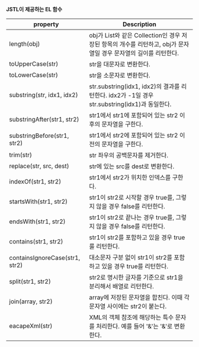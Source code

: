 **JSTL이 제공하는 EL 함수**

| property | Description |
| -------- | ----------- |
|length(obj)|		obj가 List와 같은 Collection인 경우 저장된 항목의 개수를 리턴하고, obj가 문자열일 경우 문자열의 길이를 리턴한다.
|toUpperCase(str)|		str을 대문자로 변환한다.
|toLowerCase(str)|		str을 소문자로 변환한다.
|substring(str, idx1, idx2)|	str.substring(idx1, idx2)의 결과를 리턴한다. idx2가 -1일 경우 str.substring(idx1)과 동일한다.
|substringAfter(str1, str2)|	str1에서 str1에 포함되어 있는 str2 이후의 문자열을 구한다.
|substringBefore(str1, str2)|	str1에서 str2에 포함되어 있는 str2 이전의 문자열을 구한다.
|trim(str)|			str 좌우의 공백문자를 제거한다.
|replace(str, src, dest)|	str에 있는 src를 dest로 변환한다.
|indexOf(str1, str2)|		str1에서 str2가 위치한 인덱스를 구한다.
|startsWith(str1, str2)|		str1이 str2로 시작할 경우 true를, 그렇지 않을 경우 false를 리턴한다.
|endsWith(str1, str2)	|	str1이 str2로 끝나는 경우 true를, 그렇지 않을 경우 false를 리턴한다.
|contains(str1, str2)|		str1이 str2를 포함하고 있을 경우 true룰 리턴한다.
|containsIgnoreCase(str1, str2)|	대소문자 구분 없이 str1이 str2를 포함하고 있을 경우 true를 리턴한다.
|split(str1, str2)|		str2로 명시한 글자를 기준으로 str1을 분리해서 배열로 리턴한다.
|join(array, str2)|		array에 저장된 문자열을 합친다. 이때 각 문자열 사이에는 str2이 붙는다.
|eacapeXml(str)	|	XML의 객체 참조에 해당하는 특수 문자를 처리한다. 예를 들어 '&'는 '&amp;'로 변환한다.
